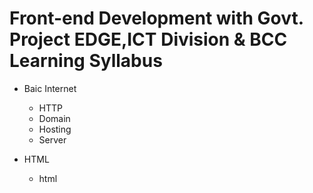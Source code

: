 # Front-end Development with Govt. Project EDGE,ICT Division & BCC Learning Syllabus

- Baic Internet
  - HTTP
  - Domain
  - Hosting
  - Server

- HTML 
    - html 
